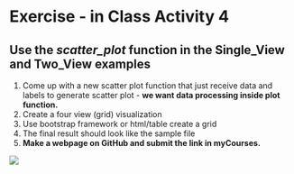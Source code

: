# Exercise - in Class Activity 4

## Use the <i>scatter_plot</i> function in the Single_View and Two_View examples 

1. Come up with a new scatter plot function that just receive data and labels to generate scatter plot - **we want data processing inside plot function.**
3. Create a four view (grid) visualization
4. Use bootstrap framework or html/table create a grid
5. The final result should look like the sample file
6. <b>Make a webpage on GitHub and submit the link in myCourses.</b>

<img src="https://raw.githubusercontent.com/umassdgithub/Fall2021-Week10-MultiView-part-1/main/Four_View/Scatter_4View.png?token=AQZIPUZ2NJMVGGH67VTJZDTBQKRCK"/>

 
